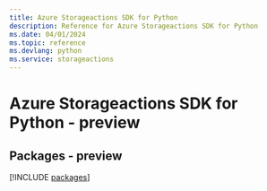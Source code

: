 ```yaml
---
title: Azure Storageactions SDK for Python
description: Reference for Azure Storageactions SDK for Python
ms.date: 04/01/2024
ms.topic: reference
ms.devlang: python
ms.service: storageactions
---
```

# Azure Storageactions SDK for Python - preview
## Packages - preview
[!INCLUDE [packages](storageactions-index.md)]